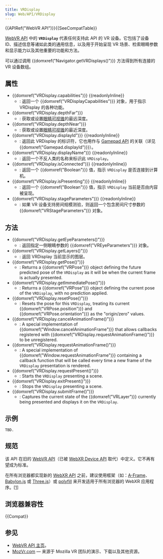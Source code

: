 ```yaml
---
title: VRDisplay
slug: Web/API/VRDisplay
---
```


{{APIRef("WebVR API")}}{{SeeCompatTable}}

[WebVR API](/zh-CN/docs/Web/API/WebVR_API) 中的 **`VRDisplay`** 代表任何支持此 API 的 VR 设备。它包括了设备 ID、描述信息等诸如此类的通用信息，以及用于开始呈现 VR 场景、检索眼睛参数和显示能力以及其他重要的功能和方法。

可以通过调用 {{domxref("Navigator.getVRDisplays()")}} 方法得到所有连接的 VR 设备数组。

## 属性

- {{domxref("VRDisplay.capabilities")}} {{readonlyInline}}
  - : 返回一个 {{domxref("VRDisplayCapabilities")}} 对象，用于指示 VRDisplay 的各种功能。
- {{domxref("VRDisplay.depthFar")}}
  - : 获取或设置[眼睛可视锥](https://en.wikipedia.org/wiki/Viewing_frustum)的最远深度。
- {{domxref("VRDisplay.depthNear")}}
  - : 获取或设置[眼睛可视锥](https://en.wikipedia.org/wiki/Viewing_frustum)的最近深度。
- {{domxref("VRDisplay.displayId")}} {{readonlyInline}}
  - : 返回此 VRDisplay 的标识符，它也用作与 [Gamepad API](/zh-CN/docs/Web/API/Gamepad_API) 的关联（详见 {{domxref("Gamepad.displayId")}}）。
- {{domxref("VRDisplay.displayName")}} {{readonlyInline}}
  - : 返回一个不反人类的名称来标识此 `VRDisplay`。
- {{domxref("VRDisplay.isConnected")}} {{readonlyInline}}
  - : 返回一个 {{domxref("Boolean")}} 值，指示 `VRDisplay` 是否连接到计算机。
- {{domxref("VRDisplay.isPresenting")}} {{readonlyInline}}
  - : 返回一个 {{domxref("Boolean")}} 值，指示 `VRDisplay` 当前是否由内容被呈现。
- {{domxref("VRDisplay.stageParameters")}} {{readonlyInline}}
  - : 如果 VR 设备支持房间规模测验，则返回一个包含房间尺寸参数的 {{domxref("VRStageParameters")}} 对象。

## 方法

- {{domxref("VRDisplay.getEyeParameters()")}}
  - : 返回指定一侧眼睛参数的 {{domxref("VREyeParameters")}} 对象。
- {{domxref("VRDisplay.getLayers()")}}
  - : 返回 VRDisplay 当前显示的图层。
- {{domxref("VRDisplay.getPose()")}}
  - : Returns a {{domxref("VRPose")}} object defining the future predicted pose of the `VRDisplay` as it will be when the current frame is actually presented.
- {{domxref("VRDisplay.getImmediatePose()")}}
  - : Returns a {{domxref("VRPose")}} object defining the current pose of the `VRDisplay`, with no prediction applied.
- {{domxref("VRDisplay.resetPose()")}}
  - : Resets the pose for this `VRDisplay`, treating its current {{domxref("VRPose.position")}} and {{domxref("VRPose.orientation")}} as the "origin/zero" values.
- {{domxref("VRDisplay.cancelAnimationFrame()")}}
  - : A special implementation of {{domxref("Window.cancelAnimationFrame")}} that allows callbacks registered with {{domxref("VRDisplay.requestAnimationFrame()")}} to be unregistered.
- {{domxref("VRDisplay.requestAnimationFrame()")}}
  - : A special implementation of {{domxref("Window.requestAnimationFrame")}} containing a callback function that will be called every time a new frame of the `VRDisplay` presentation is rendered.
- {{domxref("VRDisplay.requestPresent()")}}
  - : Starts the `VRDisplay` presenting a scene.
- {{domxref("VRDisplay.exitPresent()")}}
  - : Stops the `VRDisplay` presenting a scene.
- {{domxref("VRDisplay.submitFrame()")}}
  - : Captures the current state of the {{domxref("VRLayer")}} currently being presented and displays it on the `VRDisplay`.

## 示例

```plain
TBD.
```

## 规范

该 API 在旧的 [WebVR API](https://immersive-web.github.io/webvr/spec/1.1/)（已被 [WebXR Device API](https://immersive-web.github.io/webxr/) 取代）中定义。它不再有望成为标准。

在所有浏览器都实现新的 [WebXR API](/zh-CN/docs/Web/API/WebXR_Device_API/Fundamentals) 之前，建议使用框架（如：[A-Frame](https://aframe.io/)、[Babylon.js](https://www.babylonjs.com/) 或 [Three.js](https://threejs.org/)）或 [polyfill](https://github.com/immersive-web/webxr-polyfill) 来开发适用于所有浏览器的 WebXR 应用程序。[\[1\]](https://developer.oculus.com/documentation/web/port-vr-xr/)

## 浏览器兼容性

{{Compat}}

## 参见

- [WebVR API 主页](/zh-CN/docs/Web/API/WebVR_API)。
- [MozVr.com](http://mozvr.com/) — 来源于 Mozilla VR 团队的演示、下载以及其他资源。
